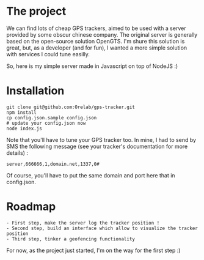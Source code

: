 
# The project

We can find lots of cheap GPS trackers, aimed to be used with a server provided by some obscur chinese company.
The original server is generally based on the open-source solution OpenGTS. I'm shure this solution is great,
but, as a developer (and for fun), I wanted a more simple solution with services I could tune easilly.

So, here is my simple server made in Javascript on top of NodeJS :)


# Installation
```
git clone git@github.com:Orelab/gps-tracker.git
npm install
cp config.json.sample config.json
# update your config.json now
node index.js
```
Note that you'll have to tune your GPS tracker too. In mine, I had to send by SMS the following message
(see your tracker's documentation for more details) :
```
server,666666,1,domain.net,1337,0#
```
Of course, you'll have to put the same domain and port here that in config.json.


# Roadmap

```
- First step, make the server log the tracker position !
- Second step, build an interface which allow to visualize the tracker position
- Third step, tinker a geofencing functionality
```
For now, as the project just started, I'm on the way for the first step :)

